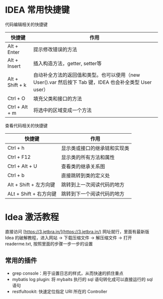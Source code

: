 # IDEA 常用快捷键

代码编辑相关的快捷键

| 快捷键          | 作用                                                         |
| --------------- | ------------------------------------------------------------ |
| Alt + Enter     | 提示修改错误的方法                                           |
| Alt + Insert    | 插入构造方法，getter, setter等                               |
| Alt + Shift + k | 自动补全方法的返回值和类型。也可以使用（new User().var 然后按下 Tab 键，IDEA 也会补全类型 User user） |
| Ctrl + O        | 填充父类和接口的方法                                         |
| Ctrl + Alt + m  | 将选中的区域变成一个方法                                     |

查看代码相关的快捷键

| 快捷键                 | 作用                         |
| ---------------------- | ---------------------------- |
| Ctrl + h               | 显示类或接口的继承链和实现类 |
| Ctrl + F12             | 显示类的所有方法和属性       |
| Ctrl + Alt + U         | 查看类的继承关系图           |
| Ctrl  + b              | 直接跳转到类的定义处         |
| Alt + Shift + 左方向键 | 跳转到上一次阅读代码的地方   |
| ALt + Shift + 右方向键 | 跳转到下一个阅读代码的地方   |

# Idea 激活教程

直接访问 [https://3.jetbra.in/](https://3.jetbra.in/) 网址就行，里面有最新版 Idea 的破解教程，进入网站 -> 下载压缩文件 -> 解压缩文件 -> 打开 readerme.txt, 按照里面的步骤一步一步的设置

## 常用的插件

- grep console：用于设置日志的样式，从而快速的抓住重点
- mybatis log plugin: 将 mybaits 执行的 sql 语句转化成可以直接运行的 sql 语句
- restfultookit: 快速定位指定 URI 所在的 Controller 
